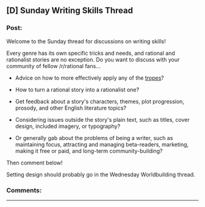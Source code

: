 ## [D] Sunday Writing Skills Thread

### Post:

Welcome to the Sunday thread for discussions on writing skills!

Every genre has its own specific tricks and needs, and rational and rationalist stories are no exception. Do you want to discuss with your community of fellow /r/rational fans...

* Advice on how to more effectively apply any of the [tropes](http://tvtropes.org/pmwiki/pmwiki.php/Main/RationalFic)?

* How to turn a rational story into a rationalist one?

* Get feedback about a story's characters, themes, plot progression, prosody, and other English literature topics?

* Considering issues outside the story's plain text, such as titles, cover design, included imagery, or typography?

* Or generally gab about the problems of being a writer, such as maintaining focus, attracting and managing beta-readers, marketing, making it free or paid, and long-term community-building?

Then comment below!

Setting design should probably go in the Wednesday Worldbuilding thread.

### Comments:

---

